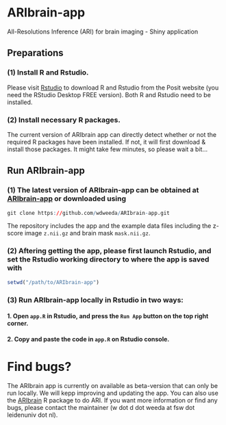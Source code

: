# ARIbrain-app
All-Resolutions Inference (ARI) for brain imaging - Shiny application

## Preparations

### (1) Install R and Rstudio.
Please visit [Rstudio](https://posit.co/download/rstudio-desktop/) to download R and Rstudio from the Posit website (you need the RStudio Desktop FREE version). Both R and Rstudio need to be installed.

### (2) Install necessary R packages.
The current version of ARIbrain app can directly detect whether or not the required R packages have been installed. If not, it will first download & install those packages. It might take few minutes, so please wait a bit...

## Run ARIbrain-app

### (1) The latest version of ARIbrain-app can be obtained at [ARIbrain-app](https://github.com/wdweeda/ARIbrain-app/) or downloaded using 
``` r
git clone https://github.com/wdweeda/ARIbrain-app.git
```
The repository includes the app and the example data files including the z-score image ```z.nii.gz``` and brain mask ```mask.nii.gz```. 

### (2) Aftering getting the app, please first launch Rstudio, and set the Rstudio working directory to where the app is saved with
``` r
setwd("/path/to/ARIbrain-app")
```

### (3) Run ARIbrain-app locally in Rstudio in two ways:

#### 1. Open ```app.R``` in Rstudio, and press the ```Run App``` button on the top right corner.

#### 2. Copy and paste the code in ```app.R``` on Rstudio console.

# Find bugs?
The ARIbrain app is currently on available as beta-version that can only be run locally. We will kepp improving and updating the app. You can also use the [ARIbrain](https://github.com/wdweeda/ARIbrain) R package to do ARI. If you want more information or find any bugs, please contact the maintainer (w dot d dot weeda at fsw dot leidenuniv dot nl).
